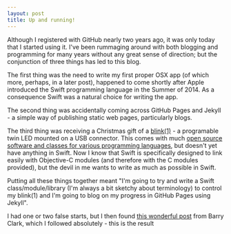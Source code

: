 ```yaml
---
layout: post
title: Up and running!
---
```

Although I registered with GitHub nearly two years ago, it was only today that I started using it.  I've been rummaging around with both blogging and programming for many years without any great sense of direction; but the conjunction of three things has led to this blog.  

The  first thing was the need to write my first proper OSX app (of which more, perhaps, in a later post), happened to come shortly after Apple introduced the Swift programming language in the Summer of 2014.  As a consequence Swift was a natural choice for writing the app.

The second thing was accidentally coming across GitHub Pages and Jekyll - a simple way of publishing static web pages, particularly blogs. 

The third thing was receiving a Christmas gift of a [blink(1)](blink1.thingM.com) - a programable twin LED mounted on a USB connector.  This comes with much [open source software and classes for various programming languages]( https://github.com/todbot/blink1), but doesn't yet have anything in Swift.  Now I know that Swift is specifically designed to link easily with Objective-C modules (and therefore with the C modules provided), but the devil in me wants to write as much as possible in Swift.

Putting all these things together meant "I'm going to try and write a Swift class/module/library (I'm always a bit sketchy about terminology) to control my blink(1) and I'm going to blog on my progress in GitHub Pages using Jekyll".

I had one or two false starts, but I then found [this wonderful post](http://www.smashingmagazine.com/2014/08/01/build-blog-jekyll-github-pages/) from Barry Clark, which I followed absolutely - this is the result
